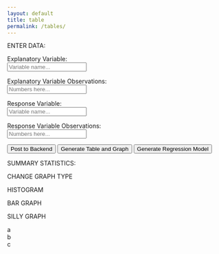 ```yaml
---
layout: default
title: table
permalink: /tables/
---
```



<html>
<head>
    <title>Two Quantitative Variables</title>
    <script src="https://cdn.plot.ly/plotly-latest.min.js"></script>
    <script src="https://unpkg.com/regression"></script> 
    <style>
    </style>
</head>
<body>
<div class="div0">
    <div class="div1">
        <div class="variables">
            <p class="bigboyheader">ENTER DATA:</p>
            <p> <label class="insert"> Explanatory Variable: <br> <input id="explanatoryName" placeholder="Variable name..."></label> </p>
            <p> <label class="insert"> Explanatory Variable Observations: <br> <input id="explanatory" placeholder="Numbers here..."></label> </p>
            <p> <label class="insert"> Response Variable: <br> <input id="responseName" placeholder="Variable name..."></label> </p>
            <p> <label class="insert"> Response Variable Observations: <br> <input id="response" placeholder="Numbers here..."></label> </p>
            <button onclick="postApi()">Post to Backend</button>
            <button onclick="generateTableAndGraph()">Generate Table and Graph</button>
            <button onclick="generateRegression()">Generate Regression Model</button> <!-- its only going to log in console for now i'll fix it later -->
        </div>
        <div id="table" class="tablee">
            <p class="bigboyheader">SUMMARY STATISTICS:</p>
        </div>
    </div>
    <div class="div2">
        <div class="several">
            <div class="subnav">
                <div class="subnavbtn">CHANGE GRAPH TYPE</div>
                <div class="subnav-content">
                    <p>HISTOGRAM</p>
                    <p>BAR GRAPH</p>
                    <p>SILLY GRAPH</p>
                </div>
            </div>
            <div>a</div>
            <div>b</div>
            <div>c</div>
        </div>
        <div id="scatter-plot" class="graph"></div>
    </div>
</div>

<script>
function generateTableAndGraph() {
    var explanatoryName = document.getElementById('explanatoryName').value;
    var explanatory = document.getElementById('explanatory').value.split(',');
    var responseName = document.getElementById('responseName').value;
    var response = document.getElementById('response').value.split(',');

    // the table
    var table = '<table><tr><th>' + explanatoryName + '</th><th>' + responseName + '</th></tr>';
    for (var i = 0; i < Math.max(explanatory.length, response.length); i++) {
        table += '<tr><td>' + (explanatory[i] || '') + '</td><td>' + (response[i] || '') + '</td></tr>';
    }
    table += '</table>';
    document.getElementById('table').innerHTML += table;
    
    // the scatter plot
    var data = [{
        x: explanatory,
        y: response,
        mode: 'markers',
        type: 'scatter'
    }];

    var layout = {
        title: 'Scatter Plot',
        xaxis: {title: explanatoryName},
        yaxis: {title: responseName},
        autosize: false,
        width: 800,
        height: 600,
    };

    Plotly.newPlot('scatter-plot', data, layout);

}

function generateRegression() {
    var explanatory = document.getElementById('explanatory').value.split(',');
    var response = document.getElementById('response').value.split(',');

    // regression analysis
    var data = [];
    for (var i = 0; i < Math.max(explanatory.length, response.length); i++) {
        data.push([parseFloat(explanatory[i] || 0), parseFloat(response[i] || 0)]);
    }

    // regression analysis
    var result = regression.linear(data);

    // regression equation to the console
    console.log('Regression equation: y = ' + result.equation[0] + 'x + ' + result.equation[1]);
}

function postApi(){
    if(window.location.href.includes("127.0.0.1")){
        var url = 'http://localhost:8911/api/stats/newTwoQuantitative';
    }
    else {
        var url = 'https://https://jcc.stu.nighthawkcodingsociety.com/api/stats/newTwoQuantitative'; 
    }

    var explanatoryName = document.getElementById('explanatoryName').value;
    var explanatory = document.getElementById('explanatory').value.split(',');
    var responseName = document.getElementById('responseName').value;
    var response = document.getElementById('response').value.split(',');

    const twoQuantitativeRequest = {
        explanatory: explanatory, 
        response: response,
        explanatoryName: explanatoryName,
        responseName: responseName
    };

    fetch(url, {
        method: 'POST',
        headers: {
            'Content-Type': 'application/json',
        },
        body: JSON.stringify(twoQuantitativeRequest)
    })
    .then(response => response.json())
    .then(data => console.log('Success:', data))
    .catch(error => {
        console.error('Error:', error);
        if (error instanceof SyntaxError) {
            console.error('There was a syntax error in the response, possibly not JSON:', error.message);
        } else {
            console.error('There was a network or other error:', error.message);
        }
    });

}
</script>
</body>
</html>
